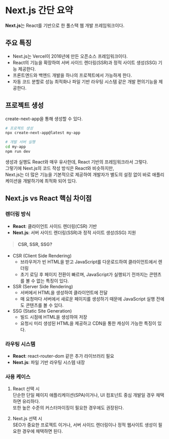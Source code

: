 # Next.js 간단 요약

<b>Next.js</b>는 React를 기반으로 한 풀스택 웹 개발 프레임워크이다.

## 주요 특징

- Next.js는 Vercel이 2016년에 만든 오픈소스 프레임워크이다.
- React의 기능을 확장하여 서버 사이드 렌더링(SSR)과 정적 사이트 생성(SSG) 기능 제공한다.
- 프론트엔드와 백엔드 개발을 하나의 프로젝트에서 가능하게 한다.
- 자동 코드 분할로 성능 최적화나 파일 기반 라우팅 시스템 같은 개발 편의기능을 제공한다.

## 프로젝트 생성
create-next-app을 통해 생성할 수 있다.

```bash
# 프로젝트 생성
npx create-next-app@latest my-app

# 개발 서버 실행
cd my-app
npm run dev
```
생성과 실행도 React와 매우 유사한데, React 기반의 프레임워크라서 그렇다. <br>
그렇기에 Next.js의 코드 작성 방식은 React와 비슷하지만, <br>
Next.js는 더 많은 기능을 기본적으로 제공하여 개발자가 별도의 설정 없이 바로 애플리케이션을 개발하기에 최적화 되어 있다.

## Next.js vs React 핵심 차이점

### 렌더링 방식
- **React**: 클라이언트 사이드 렌더링(CSR) 기반
- **Next.js**: 서버 사이드 렌더링(SSR)과 정적 사이트 생성(SSG) 지원

> #### CSR, SSR, SSG?
+ CSR (Client Side Rendering)
    + 브라우저가 빈 HTML을 받고 JavaScript를 다운로드하여 클라이언트에서 렌더링
    + 초기 로딩 후 페이지 전환이 빠르며, JavaScript가 실행되기 전까지는 콘텐츠를 볼 수 없는 특징이 있다.
+ SSR (Server Side Rendering)
    + 서버에서 HTML을 생성하여 클라이언트에 전달
    + 매 요청마다 서버에서 새로운 페이지를 생성하기 때문에 JavaScript 실행 전에도 콘텐츠를 볼 수 있다.
+ SSG (Static Site Generation)
    + 빌드 시점에 HTML을 생성하여 저장
    + 요청시 미리 생성된 HTML을 제공하고 CDN을 통한 캐싱이 가능한 특징이 있다.

### 라우팅 시스템
+ **React**: react-router-dom 같은 추가 라이브러리 필요
+ **Next.js**: 파일 기반 라우팅 시스템 내장

### 사용 케이스
1. React 선택 시 <br>
단순한 단일 페이지 애플리케이션(SPA)이거나, UI 컴포넌트 중심 개발일 경우 채택하면 유리하다. <br> 
또한 높은 수준의 커스터마이징이 필요한 경우에도 권장된다.

2. Next.js 선택 시 <br>
SEO가 중요한 프로젝트 이거나, 서버 사이드 렌더링이나 정적 웹사이트 생성이 필요한 경우에 채택하면 된다. <br>







